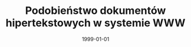 ---
# Documentation: https://wowchemy.com/docs/managing-content/

title: Podobieństwo dokumentów hipertekstowych w systemie WWW
subtitle: ''
summary: ''
authors:
- kazienko
tags: []
categories: []
date: '1999-01-01'
lastmod: 2022-10-07T05:47:31Z
featured: false
draft: false

# Featured image
# To use, add an image named `featured.jpg/png` to your page's folder.
# Focal points: Smart, Center, TopLeft, Top, TopRight, Left, Right, BottomLeft, Bottom, BottomRight.
image:
  caption: ''
  focal_point: ''
  preview_only: false

# Projects (optional).
#   Associate this post with one or more of your projects.
#   Simply enter your project's folder or file name without extension.
#   E.g. `projects = ["internal-project"]` references `content/project/deep-learning/index.md`.
#   Otherwise, set `projects = []`.
projects: []
publishDate: '2022-10-07T05:47:29.895803Z'
publication_types:
- '4'
abstract: ''
publication: ''
---